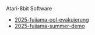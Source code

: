 Atari-8bit Software

- [2025-fujiama-ool-evakuierung](2025-fujiama-ool-evakuierung)
- [2025-fujiama-summer-demo](2025-fujiama-summer-demo)
